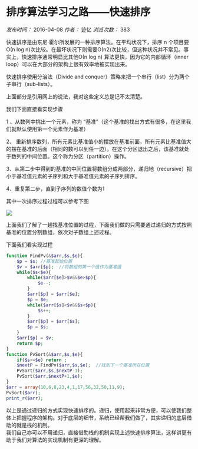 # 排序算法学习之路——快速排序

_发布时间：_ 2016-04-08 _作者：_ 迹忆 _浏览次数：_ 383

快速排序是由东尼·霍尔所发展的一种排序算法。在平均状况下，排序 n 个项目要Ο(n log n)次比较。在最坏状况下则需要Ο(n2)次比较，但这种状况并不常见。事实上，快速排序通常明显比其他Ο(n log n) 算法更快，因为它的内部循环（inner loop）可以在大部分的架构上很有效率地被实现出来。

快速排序使用分治法（Divide and conquer）策略来把一个串行（list）分为两个子串行（sub-lists）。

上面部分是引用网上的说法，我对这些定义总是记不太清楚。

我们下面直接看实现步骤

1 、从数列中挑出一个元素，称为 “基准”（这个基准的找出方式有很多，在这里我们就默认使用第一个元素作为基准）

2、 重新排序数列，所有元素比基准值小的摆放在基准前面，所有元素比基准值大的摆在基准的后面（相同的数可以到任一边）。在这个分区退出之后，该基准就处于数列的中间位置。这个称为分区（partition）操作。

3、从第二步中得到的基准的中间位置将数组分成两部分，递归地（recursive）把小于基准值元素的子序列和大于基准值元素的子序列排序。

4、重复第二步，直到子序列的数值个数为1

其中一次排序过程过程可以参考下图

![][0]

上面我们了解了一趟找基准位置的过程，下面我们做的只需要通过递归的方式按照基准的位置分割数组，依次对子数组上述过程。

下面我们看实现过程

```php
function FindPv(&$arr,$s,$e){
    $p = $s; //基准起始位置
    $v = $arr[$p];  //将数组的第一个值作为基准值
    while($s<$e){
        while($arr[$e]>$v&&$e>$p){
            $e--;
        }
        $arr[$p] = $arr[$e];
        $p = $e;
        while($arr[$s]<$v&&$s<$p){
            $s++;
        }
        $arr[$p] = $arr[$s];
        $p = $s;
    }
    $arr[$p] = $v;
    return $p;
}
function PvSort(&$arr,$s,$e){
    if($s>=$e) return ;
    $nextP = FindPv($arr,$s,$e);  //找到下一个基准所在位置
    PvSort($arr,$s,$nextP-1);
    PvSort($arr,$nextP+1,$e);
}
$arr = array(10,6,8,23,4,1,17,56,32,50,11,9);
PvSort($arr);
print_r($arr);
```

以上是通过递归的方式实现快速排序的。递归，使用起来非常方便，可以使我们整体上把握程序的架构。对于底层的细节，系统已经帮我们做了，其实递归的底层借助的就是栈的机制。  
我们自己亦可以不用递归，直接借助栈的机制实现上述快速排序算法，这样讲更有助于我们对算法的实现机制有更深的理解。

[0]: https://www.onmpw.com/uploads/allimg/160408/1-16040QI640511.png
